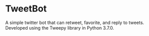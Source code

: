 # TweetBot
A simple twitter bot that can retweet, favorite, and reply to tweets. Developed using the Tweepy library in Python 3.7.0.
